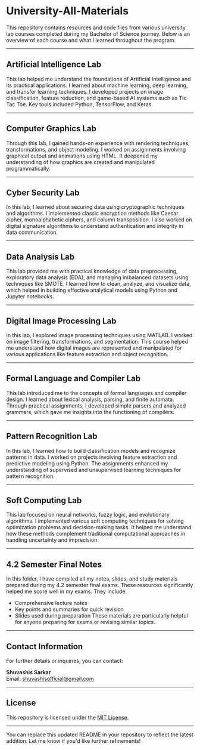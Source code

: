 # University-All-Materials

This repository contains resources and code files from various university lab courses completed during my Bachelor of Science journey. Below is an overview of each course and what I learned throughout the program.

---

## Artificial Intelligence Lab
This lab helped me understand the foundations of Artificial Intelligence and its practical applications. I learned about machine learning, deep learning, and transfer learning techniques. I developed projects on image classification, feature reduction, and game-based AI systems such as Tic Tac Toe. Key tools included Python, TensorFlow, and Keras.

---

## Computer Graphics Lab
Through this lab, I gained hands-on experience with rendering techniques, transformations, and object modeling. I worked on assignments involving graphical output and animations using HTML. It deepened my understanding of how graphics are created and manipulated programmatically.

---

## Cyber Security Lab
In this lab, I learned about securing data using cryptographic techniques and algorithms. I implemented classic encryption methods like Caesar cipher, monoalphabetic ciphers, and column transposition. I also worked on digital signature algorithms to understand authentication and integrity in data communication.

---

## Data Analysis Lab
This lab provided me with practical knowledge of data preprocessing, exploratory data analysis (EDA), and managing imbalanced datasets using techniques like SMOTE. I learned how to clean, analyze, and visualize data, which helped in building effective analytical models using Python and Jupyter notebooks.

---

## Digital Image Processing Lab
In this lab, I explored image processing techniques using MATLAB. I worked on image filtering, transformations, and segmentation. This course helped me understand how digital images are represented and manipulated for various applications like feature extraction and object recognition.

---

## Formal Language and Compiler Lab
This lab introduced me to the concepts of formal languages and compiler design. I learned about lexical analysis, parsing, and finite automata. Through practical assignments, I developed simple parsers and analyzed grammars, which gave me insights into the functioning of compilers.

---

## Pattern Recognition Lab
In this lab, I learned how to build classification models and recognize patterns in data. I worked on projects involving feature extraction and predictive modeling using Python. The assignments enhanced my understanding of supervised and unsupervised learning techniques for pattern recognition.

---

## Soft Computing Lab
This lab focused on neural networks, fuzzy logic, and evolutionary algorithms. I implemented various soft computing techniques for solving optimization problems and decision-making tasks. It helped me understand how these methods complement traditional computational approaches in handling uncertainty and imprecision.

---

## 4.2 Semester Final Notes
In this folder, I have compiled all my notes, slides, and study materials prepared during my 4.2 semester final exams. These resources significantly helped me score well in my exams. They include:
- Comprehensive lecture notes
- Key points and summaries for quick revision
- Slides used during preparation
These materials are particularly helpful for anyone preparing for exams or revising similar topics.

---

## Contact Information

For further details or inquiries, you can contact:

**Shuvashis Sarkar**  
Email: [shuvashisofficial@gmail.com](mailto:shuvashisofficial@gmail.com)

---

## License

This repository is licensed under the [MIT License](LICENSE).

---

You can replace this updated README in your repository to reflect the latest addition. Let me know if you'd like further refinements!